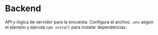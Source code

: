 # Backend

API y lógica de servidor para la encuesta. Configura el archivo `.env` según el ejemplo y ejecuta `npm install` para instalar dependencias.
